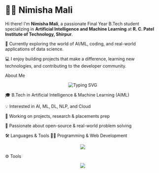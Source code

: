 # 👩‍💻 Nimisha Mali

Hi there! I'm **Nimisha Mali**, a passionate Final Year B.Tech student specializing in **Artificial Intelligence and Machine Learning** at **R. C. Patel Institute of Technology, Shirpur**.

🌱 Currently exploring the world of AI/ML, coding, and real-world applications of data science.

💻 I enjoy building projects that make a difference, learning new technologies, and contributing to the developer community.


About Me

<p align="center"> <img src="https://readme-typing-svg.herokuapp.com?font=Fira+Code&pause=1000&color=36BCF7&width=435&lines=B.Tech+in+AIML;AI+%7C+ML+%7C+Deep+Learning;Open+Source+Contributor;Always+Learning+New+Things" alt="Typing SVG" /> </p>

🎓 B.Tech in Artificial Intelligence & Machine Learning (AIML)

💡 Interested in AI, ML, DL, NLP, and Cloud

🚀 Working on projects, research & placements prep

🌱 Passionate about open-source & real-world problem solving



🛠️ Languages & Tools
👨‍💻 Programming & Web Development
<p align="center"> <img src="https://skillicons.dev/icons?i=c,java,python,html,css,javascript,react,nodejs,express,mysql" /> </p>

⚙️ Tools
<p align="center"> <img src="https://skillicons.dev/icons?i=git,github,vscode" /> </p>

